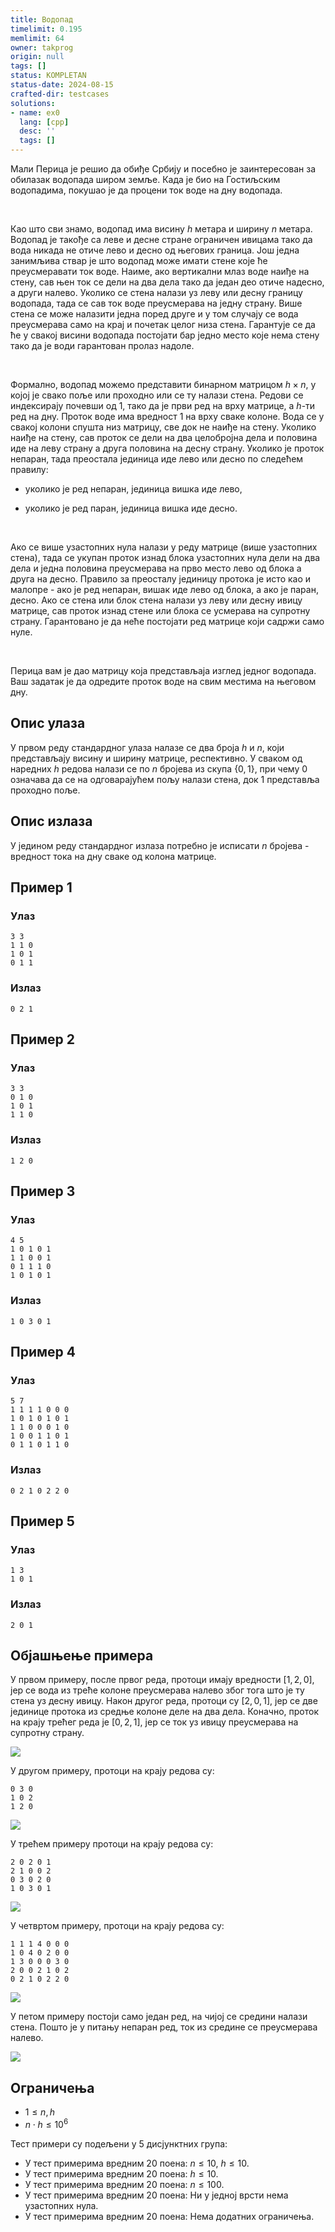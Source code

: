 ```yaml
---
title: Водопад
timelimit: 0.195
memlimit: 64
owner: takprog
origin: null
tags: []
status: KOMPLETAN
status-date: 2024-08-15
crafted-dir: testcases
solutions:
- name: ex0
  lang: [cpp]
  desc: ''
  tags: []
---
```


Мали Перица је решио да обиђе Србију и посебно је заинтересован за обилазак водопада широм земље. Када је био на Гостиљским водопадима, покушао је да процени ток воде на дну водопада.

<br/>

Као што сви знамо, водопад има висину $h$ метара и ширину $n$ метара. Водопад је такође са леве и десне стране ограничен ивицама тако да вода никада не отиче лево и десно од његових граница. Још једна занимљива ствар је што водопад може имати стене које ће преусмеравати ток воде. Наиме, ако вертикални млаз воде наиђе на стену, сав њен ток се дели на два дела тако да један део отиче надесно, а други налево. Уколико се стена налази уз леву или десну границу водопада, тада се сав ток воде преусмерава на једну страну. Више стена се може налазити једна поред друге и у том случају се вода преусмерава само на крај и почетак целог низа стена. Гарантује се да ће у свакој висини водопада постојати бар једно место које нема стену тако да је води гарантован пролаз надоле.

<br/>

Формално, водопад можемо представити бинарном матрицом $h \times n$, у којој је свако поље или проходно или се ту налази стена. Редови се индексирају почевши од 1, тако да је први ред на врху матрице, а $h$-ти ред на дну. Проток воде има вредност 1 на врху сваке колоне. Вода се у свакој колони спушта низ матрицу, све док не наиђе на стену. Уколико наиђе на стену, сав проток се дели на два целобројна дела и половина иде на леву страну а друга половина на десну страну. Уколико је проток непаран, тада преостала јединица иде лево или десно по следећем правилу:

* уколико је ред непаран, јединица вишка иде лево,

* уколико је ред паран, јединица вишка иде десно.

<br/>

Ако се више узастопних нула налази у реду матрице (више узастопних стена), тада се укупан проток изнад блока узастопних нула дели на два дела и једна половина преусмерава на прво место лево од блока а друга на десно. Правило за преосталу јединицу протока је исто као и малопре - ако је ред непаран, вишак иде лево од блока, а ако је паран, десно. Ако се стена или блок стена налази уз леву или десну ивицу матрице, сав проток изнад стене или блока се усмерава на супротну страну. Гарантовано је да неће постојати ред матрице који садржи само нуле.

<br/>

Перица вам је дао матрицу која представљаја изглед једног водопада. Ваш задатак је да одредите проток воде на свим местима на његовом дну.


## Опис улаза

У првом реду стандардног улаза налазе се два броја $h$ и $n$, који представљају висину и ширину матрице, респективно. У сваком од наредних $h$ редова налази се по $n$ бројева из скупа $\{0, 1\}$, при чему $0$ означава да се на одговарајућем пољу налази стена, док $1$ представља проходно поље.

## Опис излаза

У једином реду стандардног излаза потребно је исписати $n$ бројева - вредност тока на дну сваке од колона матрице.

## Пример 1

### Улаз

~~~
3 3
1 1 0
1 0 1
0 1 1
~~~

### Излаз

~~~
0 2 1
~~~

## Пример 2

### Улаз

~~~
3 3
0 1 0
1 0 1
1 1 0
~~~

### Излаз

~~~
1 2 0
~~~

## Пример 3

### Улаз

~~~
4 5
1 0 1 0 1
1 1 0 0 1
0 1 1 1 0
1 0 1 0 1
~~~

### Излаз

~~~
1 0 3 0 1
~~~


## Пример 4

### Улаз

~~~
5 7
1 1 1 1 0 0 0
1 0 1 0 1 0 1
1 1 0 0 0 1 0
1 0 0 1 1 0 1
0 1 1 0 1 1 0
~~~

### Излаз

~~~
0 2 1 0 2 2 0
~~~

## Пример 5

### Улаз

~~~
1 3
1 0 1
~~~

### Излаз

~~~
2 0 1
~~~


## Објашњење примера
У првом примеру, после првог реда, протоци имају вредности $[1, 2, 0]$, јер се вода из треће колоне преусмерава налево због тога што је ту стена уз десну ивицу. Након другог реда, протоци су $[2, 0, 1]$, јер се две јединице протока из средње колоне деле на два дела. Коначно, проток на крају трећег реда је $[0, 2, 1]$, јер се ток уз ивицу преусмерава на супротну страну.

![](https://petljamediastorage.blob.core.windows.net/root/Media/Default/Takmicenja/Kvalifikacije/draw01.svg)


У другом примеру, протоци на крају редова су:

~~~
0 3 0
1 0 2
1 2 0
~~~

![](https://petljamediastorage.blob.core.windows.net/root/Media/Default/Takmicenja/Kvalifikacije/draw02.svg)


У трећем примеру протоци на крају редова су:

~~~
2 0 2 0 1
2 1 0 0 2
0 3 0 2 0
1 0 3 0 1
~~~

![](https://petljamediastorage.blob.core.windows.net/root/Media/Default/Takmicenja/Kvalifikacije/draw03.svg)


У четвртом примеру, протоци на крају редова су:

~~~
1 1 1 4 0 0 0
1 0 4 0 2 0 0
1 3 0 0 0 3 0
2 0 0 2 1 0 2
0 2 1 0 2 2 0
~~~

![](https://petljamediastorage.blob.core.windows.net/root/Media/Default/Takmicenja/Kvalifikacije/draw04.svg)


У петом примеру постоји само један ред, на чијој се средини налази стена. Пошто је у питању непаран ред, ток из средине се преусмерава налево.

![](https://petljamediastorage.blob.core.windows.net/root/Media/Default/Takmicenja/Kvalifikacije/draw00.svg)


## Ограничења

- $1 \leq n,h$
- $n \cdot h \le 10^6$

Тест примери су подељени у 5 дисјунктних група:

- У тест примерима вредним $20$ поена: $n \le  10$, $h \le 10$.
- У тест примерима вредним $20$ поена: $h \le 10$.
- У тест примерима вредним $20$ поена: $n \le 100$.
- У тест примерима вредним $20$ поена: Ни у једној врсти нема узастопних нула.
- У тест примерима вредним $20$ поена: Нема додатних ограничења.

